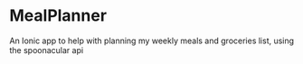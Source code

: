 # MealPlanner
An Ionic app to help with planning my weekly meals and groceries list, using the spoonacular api
